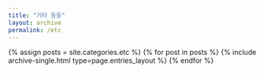 ```yaml
---
title: "기타 등등"
layout: archive
permalink: /etc
---
```



{% assign posts = site.categories.etc %}
{% for post in posts %} {% include archive-single.html type=page.entries_layout %} {% endfor %}
